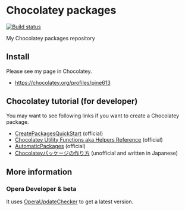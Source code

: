 Chocolatey packages
===================
[![Build status](https://ci.appveyor.com/api/projects/status/d0a1wabjfjxdy453/branch/master?svg=true)](https://ci.appveyor.com/project/pine613/chocolatey-packages/branch/master)

My Chocolatey packages repository

## Install
Please see my page in Chocolatey.

- https://chocolatey.org/profiles/pine613

## Chocolatey tutorial (for developer)
You may want to see following links if you want to create a Chocolatey package.

- [CreatePackagesQuickStart](https://github.com/chocolatey/chocolatey/wiki/CreatePackagesQuickStart) (official)
- [Chocolatey Utility Functions aka Helpers Reference](https://github.com/chocolatey/chocolatey/wiki/HelpersReference) (official)
- [AutomaticPackages](https://github.com/chocolatey/chocolatey/wiki/AutomaticPackages) (official)
- [Chocolateyパッケージの作り方](http://terurou.hateblo.jp/entry/2013/09/08/171151) (unofficial and written in Japanese)

## More information
### Opera Developer & beta
It uses [OperaUpdateChecker](https://github.com/pine613/OperaUpdateChecker) to get a latest version.